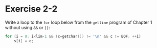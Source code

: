 # Exercise 2-2

Write a loop to the `for` loop below from the `getline` program of Chapter 1 without using `&&` or `||`:

```c
for (i = 0; i<lim-1 && (c=getchar()) != '\n' && c != EOF; ++i)
    s[i] = c;
```
